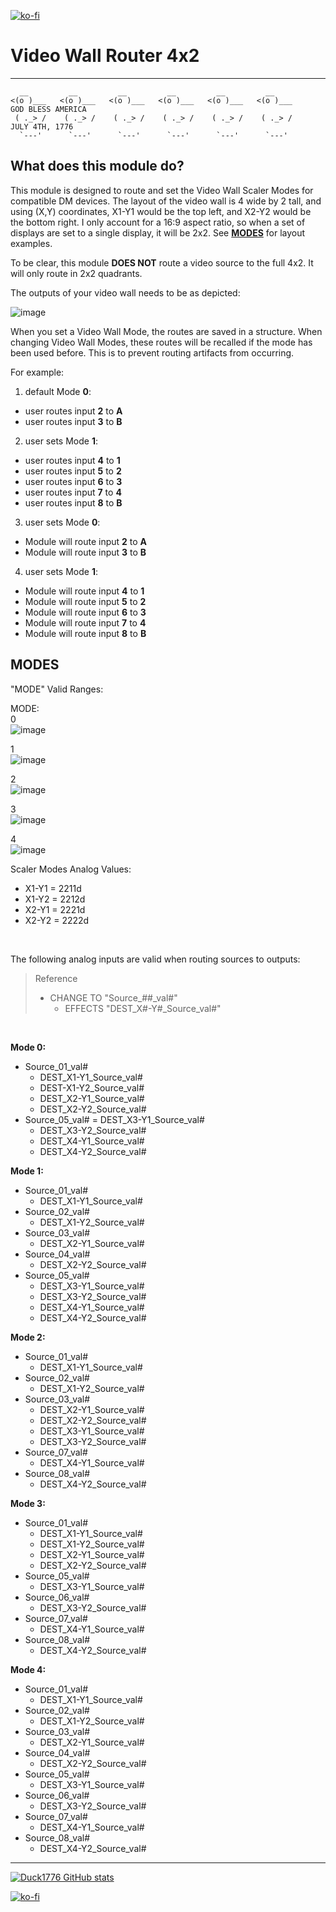 [![ko-fi](https://ko-fi.com/img/githubbutton_sm.svg)](https://ko-fi.com/Y8Y7PSI74)
# __Video Wall Router 4x2__ 
___

      __         __         __         __         __         __
    <(o )___   <(o )___   <(o )___   <(o )___   <(o )___   <(o )___     GOD BLESS AMERICA
     ( ._> /    ( ._> /    ( ._> /    ( ._> /    ( ._> /    ( ._> /     JULY 4TH, 1776
      `---'      `---'      `---'      `---'      `---'      `---' 
## What does this module do?                                   
This module is designed to route and set the Video Wall Scaler Modes for compatible DM devices. The layout of the video wall is 4 wide by 2 tall, and using (X,Y) coordinates, X1-Y1 would be the top left, and X2-Y2 would be the bottom right. I only account for a 16:9 aspect ratio, so when a set of displays are set to a single display, it will be 2x2. See __[MODES](#modes)__ for layout examples.

To be clear, this module __DOES NOT__ route a video source to the full 4x2. It will only route in 2x2 quadrants.

The outputs of your video wall needs to be as depicted:

![image](https://github.com/Duck1776/Module-CrestronVideoWallRouter_4x2/assets/98322231/adacc573-13e5-4749-928f-72c74370f24c)

When you set a Video Wall Mode, the routes are saved in a structure. When changing Video Wall Modes, these routes will be recalled if the mode has been used before. This is to prevent routing artifacts from occurring.


For example:

1. default Mode __0__:
* user routes input __2__ to __A__
* user routes input __3__ to __B__

2. user sets Mode __1__:
* user routes input __4__ to __1__
* user routes input __5__ to __2__
* user routes input __6__ to __3__
* user routes input __7__ to __4__
* user routes input __8__ to __B__

3. user sets Mode __0__:
* Module will route input __2__ to __A__
* Module will route input __3__ to __B__

4. user sets Mode __1__:
* Module will route input __4__ to __1__
* Module will route input __5__ to __2__
* Module will route input __6__ to __3__
* Module will route input __7__ to __4__
* Module will route input __8__ to __B__

## MODES
"MODE" Valid Ranges:<br>

MODE:<br>
0<br>
![image](https://github.com/Duck1776/Module-CrestronVideoWallRouter_4x2/assets/98322231/2d283c6a-be6e-4f3d-83ed-9724f7f6e7a0)

1<br> 
![image](https://github.com/Duck1776/Module-CrestronVideoWallRouter_4x2/assets/98322231/4ddbc5d2-90a7-4c36-840d-9702bc164539)

2<br>
![image](https://github.com/Duck1776/Module-CrestronVideoWallRouter_4x2/assets/98322231/5c25930e-ff41-4020-89ed-cffc83543a1d)

3<br>
![image](https://github.com/Duck1776/Module-CrestronVideoWallRouter_4x2/assets/98322231/40e6d811-98d4-445d-8b56-c4e3ed370b97)

4<br>
![image](https://github.com/Duck1776/Module-CrestronVideoWallRouter_4x2/assets/98322231/618660e5-f447-4b51-a6e3-d0f64b81f285)




Scaler Modes Analog Values:
* X1-Y1 = 2211d
* X1-Y2 = 2212d
* X2-Y1 = 2221d
* X2-Y2 = 2222d

<br>

The following analog inputs are valid when routing sources to outputs:<br>
> Reference
>* CHANGE TO "Source_##_val#"
>   * EFFECTS "DEST_X#-Y#_Source_val#"

<br>

__Mode 0:__
* Source_01_val#
  * DEST_X1-Y1_Source_val#<br>
  * DEST-X1-Y2_Source_val#<br>
  * DEST_X2-Y1_Source_val#<br>
  * DEST_X2-Y2_Source_val#<br>
* Source_05_val# = DEST_X3-Y1_Source_val#<br>
  * DEST_X3-Y2_Source_val#<br>
  * DEST_X4-Y1_Source_val#<br>
  * DEST_X4-Y2_Source_val#<br>

__Mode 1:__
* Source_01_val#
  * DEST_X1-Y1_Source_val#
* Source_02_val#
  * DEST_X1-Y2_Source_val#
* Source_03_val#
  * DEST_X2-Y1_Source_val#
* Source_04_val#
  * DEST_X2-Y2_Source_val#
* Source_05_val#
  * DEST_X3-Y1_Source_val#
  * DEST_X3-Y2_Source_val#
  * DEST_X4-Y1_Source_val#
  * DEST_X4-Y2_Source_val#

__Mode 2:__
* Source_01_val#
  * DEST_X1-Y1_Source_val#
* Source_02_val#
  * DEST_X1-Y2_Source_val#
* Source_03_val#
  * DEST_X2-Y1_Source_val#
  * DEST_X2-Y2_Source_val#
  * DEST_X3-Y1_Source_val#
  * DEST_X3-Y2_Source_val#
* Source_07_val#
  * DEST_X4-Y1_Source_val#
* Source_08_val#
  * DEST_X4-Y2_Source_val#

__Mode 3:__
* Source_01_val#
  * DEST_X1-Y1_Source_val#
  * DEST_X1-Y2_Source_val#
  * DEST_X2-Y1_Source_val#
  * DEST_X2-Y2_Source_val#
* Source_05_val#
  * DEST_X3-Y1_Source_val#
* Source_06_val#
  * DEST_X3-Y2_Source_val#
* Source_07_val#
  * DEST_X4-Y1_Source_val#
* Source_08_val#
  * DEST_X4-Y2_Source_val#

__Mode 4:__
* Source_01_val#
  * DEST_X1-Y1_Source_val#
* Source_02_val#
  * DEST_X1-Y2_Source_val#
* Source_03_val#
  * DEST_X2-Y1_Source_val#
* Source_04_val#
  * DEST_X2-Y2_Source_val#
* Source_05_val#
  * DEST_X3-Y1_Source_val#
* Source_06_val#
  * DEST_X3-Y2_Source_val#
* Source_07_val#
  * DEST_X4-Y1_Source_val#
* Source_08_val#
  * DEST_X4-Y2_Source_val#

---

[![Duck1776 GitHub stats](https://GitHub-readme-stats.vercel.app/api?username=Duck1776)](https://GitHub.com/anuraghazra/GitHub-readme-stats) 

[![ko-fi](https://ko-fi.com/img/githubbutton_sm.svg)](https://ko-fi.com/Y8Y7PSI74)
